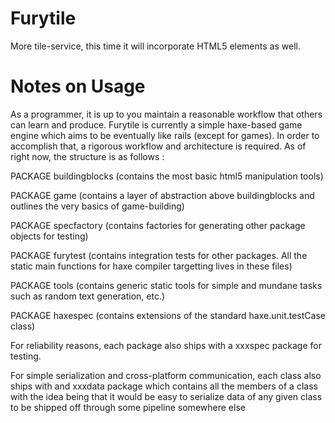 Furytile
=
More tile-service, this time it will incorporate HTML5 elements as well.

Notes on Usage
=
As a programmer, it is up to you maintain a reasonable workflow that others can learn and produce.
Furytile is currently a simple haxe-based game engine which aims to be eventually like rails (except
for games). In order to accomplish that, a rigorous workflow and architecture is required. As of right
now, the structure is as follows : 

PACKAGE buildingblocks 
(contains the most basic html5 manipulation tools)

PACKAGE game
(contains a layer of abstraction above buildingblocks and outlines the very basics of game-building)

PACKAGE specfactory
(contains factories for generating other package objects for testing)

PACKAGE furytest
(contains integration tests for other packages. All the static main functions for haxe compiler
targetting lives in these files)

PACKAGE tools
(contains generic static tools for simple and mundane tasks such as random text generation, etc.)

PACKAGE haxespec
(contains extensions of the standard haxe.unit.testCase class)

For reliability reasons, each package also ships with a xxxspec package for testing. 

For simple serialization and cross-platform communication, each class also ships with and xxxdata
package which contains all the members of a class with the idea being that it would be easy to 
serialize data of any given class to be shipped off through some pipeline somewhere else

